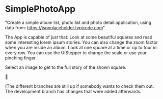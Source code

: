 # SimplePhotoApp

"Create a simple album list, photo list and photo detail application, using data from: https://jsonplaceholder.typicode.com"


The App is capable of just that: Look at some beautiful squares and read some interesting lorem ipsum stories.
You can also change the zoom factor when you are inside an album. Look at one spuare at a time or up to four in every row. 
You can use the UIStepper to change the scale or use your pinching finger.

Select an image to get to the full story of the shown square.

🙏

(The different branches are still up if somebody wants to check them out. The development branch has changes that were added afterwards.
